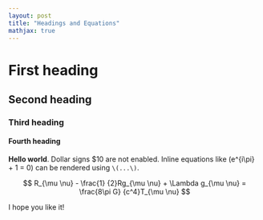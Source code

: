 ```yaml
---
layout: post
title: "Headings and Equations"
mathjax: true
---
```


# First heading

## Second heading

### Third heading

#### Fourth heading

**Hello world**. Dollar signs $10 are not enabled. Inline equations like \(e^{i\pi} + 1 = 0\) can be rendered using `\(...\)`.

$$ R_{\mu \nu} - \frac{1} {2}Rg_{\mu \nu} + \Lambda g_{\mu \nu} = \frac{8\pi G} {c^4}T_{\mu \nu} $$

I hope you like it!
